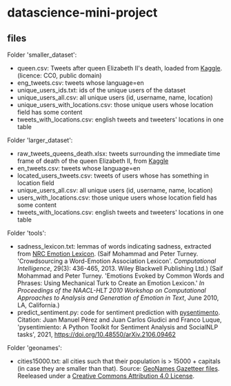 # datascience-mini-project

## files

Folder 'smaller_dataset':
- queen.csv: Tweets after queen Elizabeth II's death, loaded from [Kaggle](https://www.kaggle.com/datasets/aneeshtickoo/tweets-after-queen-elizabeth-iis-death). (licence: CC0, public domain)
- eng_tweets.csv: tweets whose language=en
- unique_users_ids.txt: ids of the unique users of the dataset
- unique_users_all.csv: all unique users (id, username, name, location)
- unique_users_with_locations.csv: those unique users whose location field has some content
- tweets_with_locations.csv: english tweets and tweeters' locations in one table

Folder 'larger_dataset':
- raw_tweets_queens_death.xlsx: tweets surrounding the immediate time frame of death of the queen Elizabeth II, from [Kaggle](https://www.kaggle.com/datasets/welcomehere/death-of-the-queen?select=raw_tweets_queens_death.xlsx)
- en_tweets.csv: tweets whose language=en
- located_users_tweets.csv: tweets of users whose has something in location field
- unique_users_all.csv: all unique users (id, username, name, location)
- users_with_locations.csv: those unique users whose location field has some content
- tweets_with_locations.csv: english tweets and tweeters' locations in one table

Folder 'tools':
- sadness_lexicon.txt: lemmas of words indicating sadness, extracted from [NRC Emotion Lexicon](http://saifmohammad.com/WebPages/NRC-Emotion-Lexicon.htm). (Saif Mohammad and Peter Turney. 'Crowdsourcing a Word-Emotion Association Lexicon'. <i>Computational Intelligence</i>, 29(3): 436-465, 2013. Wiley Blackwell Publishing Ltd.) (Saif Mohammad and Peter Turney. 'Emotions Evoked by Common Words and Phrases: Using Mechanical Turk to Create an Emotion Lexicon.' <i>In Proceedings of the NAACL-HLT 2010 Workshop on Computational Approaches to Analysis and Generation of Emotion in Text</i>, June 2010, LA, California.)
- predict_sentiment.py: code for sentiment prediction with [pysentimento](https://github.com/pysentimiento/pysentimiento). Citation: Juan Manuel Pérez and Juan Carlos Giudici and Franco Luque, 'pysentimiento: A Python Toolkit for Sentiment Analysis and SocialNLP tasks', 2021, 
https://doi.org/10.48550/arXiv.2106.09462


Folder 'geonames':
- cities15000.txt: all cities such that their population is > 15000 + capitals (in case they are smaller than that). Source: [GeoNames Gazetteer files](http://download.geonames.org/export/dump/). Reeleased under a [Creative Commons Attribution 4.0 License](https://creativecommons.org/licenses/by/4.0/).
